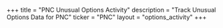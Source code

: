 +++
title = "PNC Unusual Options Activity"
description = "Track Unusual Options Data for PNC"
ticker = "PNC"
layout = "options_activity"
+++


